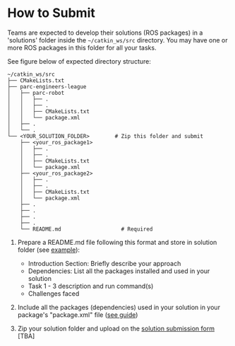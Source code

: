 # How to Submit

Teams are expected to develop their solutions (ROS packages) in a 'solutions' folder inside the `~/catkin_ws/src` directory. You may have one or more ROS packages in this folder for all your tasks. 

See figure below of expected directory structure:

```
~/catkin_ws/src
├── CMakeLists.txt
├── parc-engineers-league
│   ├── parc-robot
│   │   ├── .
│   │   ├── .
│   │   ├── CMakeLists.txt
│   │   └── package.xml
│   ├── .
│   └── .
└── <YOUR_SOLUTION_FOLDER>        # Zip this folder and submit
    ├── <your_ros_package1>
    │   ├── .
    │   ├── .
    │   ├── CMakeLists.txt
    │   └── package.xml
    ├── <your_ros_package2>
    │   ├── .
    │   ├── .
    │   ├── CMakeLists.txt
    │   └── package.xml
    ├── .
    ├── .
    ├── .
    ├── .
    └── README.md                   # Required
```

1. Prepare a README.md file following this format and store in solution folder (see [example](https://github.com/PARC-Robotics/PARC-Engineers-League/blob/develop/resources/sample-submission-readme.md)):
    * Introduction Section: Briefly describe your approach
    * Dependencies: List all the packages installed and used in your solution
    * Task 1 - 3 description and run command(s)
    * Challenges faced

2. Include all the packages (dependencies) used in your solution in your package's "package.xml" file ([see guide](http://wiki.ros.org/rosdep/Tutorials/How%20to%20add%20a%20system%20dependency))
3. Zip your solution folder and upload on the [solution submission form](https://google.com) [TBA]
